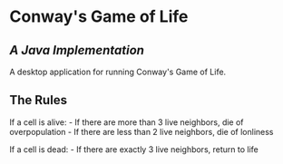 # Conway's Game of Life
## _A Java Implementation_


A desktop application for running Conway's Game of Life.

## The Rules

If a cell is alive:
    - If there are more than 3 live neighbors, die of overpopulation
    - If there are less than 2 live neighbors, die of lonliness

If a cell is dead:
    - If there are exactly 3 live neighbors, return to life